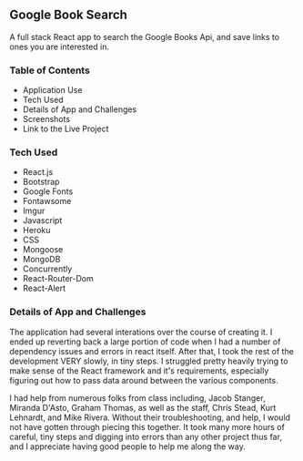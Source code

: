 ## Google Book Search
A full stack React app to search the Google Books Api, and save links to ones you are interested in. 

### Table of Contents

* Application Use
* Tech Used
* Details of App and Challenges
* Screenshots
* Link to the Live Project


### Tech Used

* React.js
* Bootstrap
* Google Fonts
* Fontawsome
* Imgur
* Javascript
* Heroku
* CSS
* Mongoose
* MongoDB
* Concurrently
* React-Router-Dom
* React-Alert

### Details of App and Challenges

The application had several interations over the course of creating it. I ended up reverting back a large portion of code when I had a number of dependency issues and errors in react itself. After that, I took the rest of the development VERY slowly, in tiny steps. I struggled pretty heavily trying to make sense of the React framework and it's requirements, especially figuring out how to pass data around between the various components. 

I had help from numerous folks from class including, Jacob Stanger, Miranda D'Asto, Graham Thomas, as well as the staff, Chris Stead, Kurt Lehnardt, and Mike Rivera. Without their troubleshooting, and help, I would not have gotten through piecing this together. It took many more hours of careful, tiny steps and digging into errors than any other project thus far, and I appreciate having good people to help me along the way. 

